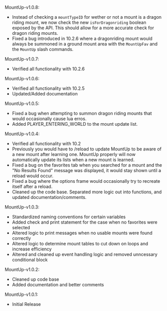 MountUp-v1.0.8:

-   Instead of checking a `mountTypeID` for wether or not a mount is a dragon riding mount, we now check the new `isForDragonriding` boolean exposed by the API. This should allow for a more accurate check for dragon riding mounts.
-   Fixed a bug introduced in 10.2.6 where a dragonriding mount would always be summoned in a ground mount area with the `MountUpFav` and the `MountUp` slash commands.

MountUp-v1.0.7:

-   Verified all functionality with 10.2.6

MountUp-v1.0.6:

-   Verified all functionality with 10.2.5
-   Updated/Added documentation

MountUp-v1.0.5:

-   Fixed a bug when attempting to summon dragon riding mounts that would occasionally cause lua erros.
-   Added PLAYER_ENTERING_WORLD to the mount update list.

MountUp-v1.0.4:

-   Verified all functionality with 10.2
-   Previously you would have to /reload to update MountUp to be aware of a new mount after learning one. MountUp properly will now automatically update its lists when a new mount is learned.
-   Fixed a bug on the favorites tab when you searched for a mount and the "No Results Found" message was displayed, it would stay shown until a reload would occur.
-   Fixed a bug where the options frame would occasionally try to recreate itself after a reload.
-   Cleaned up the code base. Separated more logic out into functions, and updated documentation/comments.

MountUp-v1.0.3:

-   Standardized naming conventions for certain variables
-   Added check and print statement for the case when no favorites were selected
-   Altered logic to print messages when no usable mounts were found correctly
-   Altered logic to determine mount tables to cut down on loops and increase efficiency
-   Altered and cleaned up event handling logic and removed unncessary conditional block

MountUp-v1.0.2:

-   Cleaned up code base
-   Added documentation and better comments

MountUp-v1.0.1:

-   Initial Release
